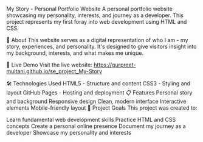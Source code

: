My Story - Personal Portfolio Website
A personal portfolio website showcasing my personality, interests, and journey as a developer. This project represents my first foray into web development using HTML and CSS.

🌟 About
This website serves as a digital representation of who I am - my story, experiences, and personality. It's designed to give visitors insight into my background, interests, and what makes me unique.

🚀 Live Demo
Visit the live website: https://gurpreet-multani.github.io/se_project_My-Story

🛠️ Technologies Used
HTML5 - Structure and content
CSS3 - Styling and layout
GitHub Pages - Hosting and deployment
📋 Features
Personal story and background
Responsive design
Clean, modern interface
Interactive elements
Mobile-friendly layout
🎯 Project Goals
This project was created to:

Learn fundamental web development skills
Practice HTML and CSS concepts
Create a personal online presence
Document my journey as a developer
Showcase my personality and interests
